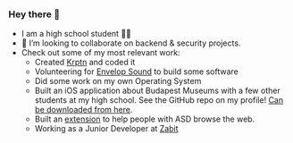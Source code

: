 ### Hey there 👋

* I am a high school student 🧑‍🎓
* 👯 I’m looking to collaborate on backend & security projects.
* Check out some of my most relevant work:
  * Created [Krptn](https://www.krptn.dev/) and coded it
  * Volunteering for [Envelop Sound](https://envelop.us/page/about) to build some software
  * Did some work on my own Operating System
  * Built an iOS application about Budapest Museums with a few other students at my high school. See the GitHub repo on my profile! [Can be downloaded from here](https://apps.apple.com/us/app/budapest-museums/id6479172299).
  * Built an [extension](https://github.com/MBS9/extension) to help people with ASD browse the web.
  * Working as a Junior Developer at [Zabit](https://www.zabit.com/)
